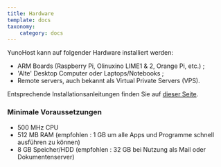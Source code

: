 ```yaml
---
title: Hardware
template: docs
taxonomy:
    category: docs
---
```


YunoHost kann auf folgender Hardware installiert werden:
- ARM Boards (Raspberry Pi, Olinuxino LIME1 & 2, Orange Pi, etc.) ;
- 'Alte' Desktop Computer oder Laptops/Notebooks ;
- Remote servers, auch bekannt als Virtual Private Servers (VPS).

Entsprechende Installationsanleitungen finden Sie auf [dieser Seite](/install).

### Minimale Voraussetzungen

* 500 MHz CPU
* 512 MB RAM (empfohlen : 1 GB um alle Apps und Programme schnell ausführen zu können)
* 8 GB Speicher/HDD (empfohlen : 32 GB bei Nutzung als Mail oder Dokumentenserver)

